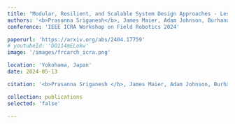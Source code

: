 ```yaml
---
title: "Modular, Resilient, and Scalable System Design Approaches - Lessons learned in the years after DARPA Subterranean Challenge"
authors: '<b>Prasanna Sriganesh</b>, James Maier, Adam Johnson, Burhanuddin Shirose, Rohan Chandrasekar, Charles Noren, Joshua Spisak, Ryan Darnley,  Bhaskar Vundurthy and Matthew Travers'
conference: 'IEEE ICRA Workshop on Field Robotics 2024'

paperurl: 'https://arxiv.org/abs/2404.17759'
# youtubeId: 'DO114mELokw'
image: '/images/frcarch_icra.png'

location: 'Yokohama, Japan' 
date: 2024-05-13

citation: '<b>Prasanna Sriganesh </b>, James Maier, Adam Johnson, Burhanuddin Shirose, Rohan Chandrasekar, Charles Noren, Joshua Spisak, Ryan Darnley, Bhaskar Vundurthy and Matthew Travers, &quot;Modular, Resilient, and Scalable System Design Approaches - Lessons learned in the years after DARPA Subterranean Challenge&quot;, <i> in IEEE ICRA Workshop on Field Robotics 2024 </i>'

collection: publications
selected: 'false'

---
```





